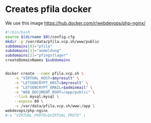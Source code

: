 # Creates pfila docker
We use this image https://hub.docker.com/r/webdevops/php-nginx/

```` bash
#!/bin/bash
source $(dirname $0)/config.cfg
mkdir -p /var/data/pfila.vcp.sh/www/public
subdomains[0]="pfila"
subdomains[1]="anmeldung"
subdomains[2]="pfingstlager"
createDomainNames $subdomains


docker create --name pfila.vcp.sh \
    -e "VIRTUAL_HOST=$myresult" \
    -e "LETSENCRYPT_HOST=$myresult" \
    -e "LETSENCRYPT_EMAIL=$adminmail" \
    -e "WEB_DOCUMENT_ROOT=/app/public" \
    --link mysql:mysql \
    --expose 80 \
    -v /var/data/pfila.vcp.sh/www:/app \
webdevops/php-nginx
#-e "VIRTUAL_PROTO=$VIRTUAL_PROTO" \

````
